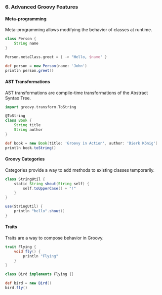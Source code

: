 
### 6. Advanced Groovy Features

#### Meta-programming
Meta-programming allows modifying the behavior of classes at runtime.

```groovy
class Person {
    String name
}

Person.metaClass.greet = { -> "Hello, $name" }

def person = new Person(name: 'John')
println person.greet()
```

#### AST Transformations
AST transformations are compile-time transformations of the Abstract Syntax Tree.

```groovy
import groovy.transform.ToString

@ToString
class Book {
    String title
    String author
}

def book = new Book(title: 'Groovy in Action', author: 'Dierk König')
println book.toString()
```

#### Groovy Categories
Categories provide a way to add methods to existing classes temporarily.

```groovy
class StringUtil {
    static String shout(String self) {
        self.toUpperCase() + "!"
    }
}

use(StringUtil) {
    println "hello".shout()
}
```

#### Traits
Traits are a way to compose behavior in Groovy.

```groovy
trait Flying {
    void fly() {
        println "Flying"
    }
}

class Bird implements Flying {}

def bird = new Bird()
bird.fly()
```

